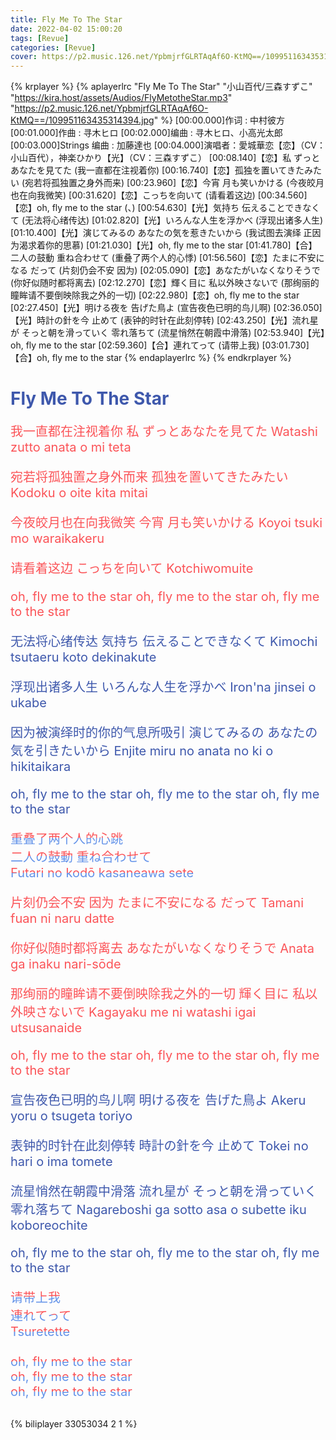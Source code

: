 ```yaml
---
title: Fly Me To The Star
date: 2022-04-02 15:00:20
tags: [Revue]
categories: [Revue]
cover: https://p2.music.126.net/YpbmjrfGLRTAqAf6O-KtMQ==/109951163435314394.jpg
---
```


{% krplayer %}
{% aplayerlrc "Fly Me To The Star" "小山百代/三森すずこ" "https://kira.host/assets/Audios/FlyMetotheStar.mp3" "https://p2.music.126.net/YpbmjrfGLRTAqAf6O-KtMQ==/109951163435314394.jpg" %}
[00:00.000]作词 : 中村彼方
[00:01.000]作曲 : 寻木ヒロ
[00:02.000]编曲 : 寻木ヒロ、小高光太郎
[00:03.000]Strings 编曲 : 加藤達也
[00:04.000]演唱者：愛城華恋【恋】（CV：小山百代），神楽ひかり【光】（CV：三森すずこ）
[00:08.140]【恋】私 ずっとあなたを見てた (我一直都在注视着你)
[00:16.740]【恋】孤独を置いてきたみたい (宛若将孤独置之身外而来)
[00:23.960]【恋】今宵 月も笑いかける (今夜皎月也在向我微笑)
[00:31.620]【恋】こっちを向いて (请看着这边)
[00:34.560]【恋】oh, fly me to the star (、)
[00:54.630]【光】気持ち 伝えることできなくて (无法将心绪传达)
[01:02.820]【光】いろんな人生を浮かべ (浮现出诸多人生)
[01:10.400]【光】演じてみるの あなたの気を惹きたいから (我试图去演绎 正因为渴求着你的思慕)
[01:21.030]【光】oh, fly me to the star
[01:41.780]【合】二人の鼓動 重ね合わせて (重叠了两个人的心悸)
[01:56.560]【恋】たまに不安になる だって (片刻仍会不安 因为)
[02:05.090]【恋】あなたがいなくなりそうで (你好似随时都将离去)
[02:12.270]【恋】輝く目に 私以外映さないで (那绚丽的瞳眸请不要倒映除我之外的一切)
[02:22.980]【恋】oh, fly me to the star
[02:27.450]【光】明ける夜を 告げた鳥よ (宣告夜色已明的鸟儿啊)
[02:36.050]【光】時計の針を今 止めて (表钟的时针在此刻停转)
[02:43.250]【光】流れ星が そっと朝を滑っていく 零れ落ちて (流星悄然在朝霞中滑落)
[02:53.940]【光】oh, fly me to the star
[02:59.360]【合】連れてって (请带上我)
[03:01.730]【合】oh, fly me to the star
{% endaplayerlrc %}
{% endkrplayer %}

<!-- more -->
<h1 style="color: #3E58AC;">Fly Me To The Star</h1>

<div style="font-size: 1.25rem;">
<div style="color: #FB5458;">

我一直都在注视着你
私 ずっとあなたを見てた
Watashi zutto anata o mi teta

宛若将孤独置之身外而来
孤独を置いてきたみたい
Kodoku o oite kita mitai

今夜皎月也在向我微笑
今宵 月も笑いかける
Koyoi tsuki mo waraikakeru

请看着这边
こっちを向いて
Kotchiwomuite

oh, fly me to the star
oh, fly me to the star
oh, fly me to the star

</div>

<div style="color: #3E58AC;">

无法将心绪传达
気持ち 伝えることできなくて
Kimochi tsutaeru koto dekinakute

浮现出诸多人生
いろんな人生を浮かべ
Iron'na jinsei o ukabe

因为被演绎时的你的气息所吸引
演じてみるの あなたの気を引きたいから
Enjite miru no anata no ki o hikitaikara

oh, fly me to the star
oh, fly me to the star
oh, fly me to the star

</div>

<div style="background: -webkit-linear-gradient( #FB5458 50%, #6292E9 50%); -webkit-background-clip: text; -webkit-text-fill-color: transparent; ">
重叠了两个人的心跳
</div>
<div style="background: -webkit-linear-gradient( #FB5458 50%, #6292E9 50%); -webkit-background-clip: text; -webkit-text-fill-color: transparent; ">
二人の鼓動 重ね合わせて
</div>
<div style="background: -webkit-linear-gradient( #FB5458 50%, #6292E9 50%); -webkit-background-clip: text; -webkit-text-fill-color: transparent; ">
Futari no kodō kasaneawa sete
</div>

<div style="color: #FB5458;">

片刻仍会不安 因为
たまに不安になる だって
Tamani fuan ni naru datte

你好似随时都将离去
あなたがいなくなりそうで
Anata ga inaku nari-sōde

那绚丽的瞳眸请不要倒映除我之外的一切
輝く目に 私以外映さないで
Kagayaku me ni watashi igai utsusanaide

oh, fly me to the star
oh, fly me to the star
oh, fly me to the star

</div>

<div style="color: #3E58AC;">

宣告夜色已明的鸟儿啊
明ける夜を 告げた鳥よ
Akeru yoru o tsugeta toriyo

表钟的时针在此刻停转
時計の針を今 止めて
Tokei no hari o ima tomete

流星悄然在朝霞中滑落
流れ星が そっと朝を滑っていく 零れ落ちて
Nagareboshi ga sotto asa o subette iku koboreochite

oh, fly me to the star
oh, fly me to the star
oh, fly me to the star

</div>

<div>
    <div style="background:-webkit-linear-gradient( #FB5458 50%, #6292E9 50%);-webkit-background-clip:text;-webkit-text-fill-color:transparent;-webkit-box-decoration-break:clone;">
    请带上我
    </div>
    <div style="background:-webkit-linear-gradient( #FB5458 50%, #6292E9 50%);-webkit-background-clip:text;-webkit-text-fill-color:transparent;-webkit-box-decoration-break:clone;">
    連れてって
    </div>
    <div style="background:-webkit-linear-gradient( #FB5458 50%, #6292E9 50%);-webkit-background-clip:text;-webkit-text-fill-color:transparent;-webkit-box-decoration-break:clone;">
    Tsuretette
    </div>
</div>
<br />
<div>
    <div style="background:-webkit-linear-gradient( #FB5458 50%, #6292E9 50%);-webkit-background-clip:text;-webkit-text-fill-color:transparent;-webkit-box-decoration-break:clone;">
    oh, fly me to the star
    </div>
    <div style="background:-webkit-linear-gradient( #FB5458 50%, #6292E9 50%);-webkit-background-clip:text;-webkit-text-fill-color:transparent;-webkit-box-decoration-break:clone;">
    oh, fly me to the star
    </div>
    <div style="background:-webkit-linear-gradient( #FB5458 50%, #6292E9 50%);-webkit-background-clip:text;-webkit-text-fill-color:transparent;-webkit-box-decoration-break:clone;">
    oh, fly me to the star
    </div>
</div>
</div>

<br />

{% biliplayer 33053034 2 1 %}
